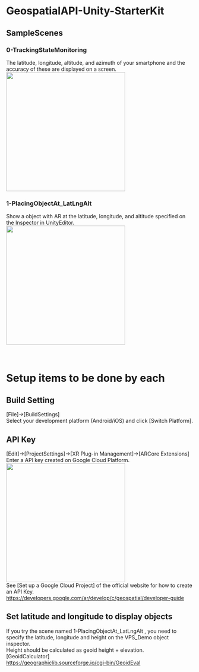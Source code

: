 # GeospatialAPI-Unity-StarterKit
## SampleScenes
### 0-TrackingStateMonitoring
The latitude, longitude, altitude, and azimuth of your smartphone and the accuracy of these are displayed on a screen.<br>
<img src="https://github.com/TakashiYoshinaga/GeospatialAPI-Unity-StarterKit/raw/AR_Fukuoka-20220604/Materials/0-demo.png" width="320" />

### 1-PlacingObjectAt_LatLngAlt
Show a object with AR at the latitude, longitude, and altitude specified on the Inspector in UnityEditor.<br>
<img src="https://github.com/TakashiYoshinaga/GeospatialAPI-Unity-StarterKit/raw/AR_Fukuoka-20220604/Materials/1-demo.png" width="320" />
<br><br><br>

# Setup items to be done by each
## Build Setting
[File]->[BuildSettings]
<br>
Select your development platform (Android/iOS) and click [Switch Platform].
<br>
## API Key
[Edit]->[ProjectSettings]->[XR Plug-in Management]->[ARCore Extensions]
<br>
Enter a API key created on Google Cloud Platform.
<br>
<img src="https://github.com/TakashiYoshinaga/GeospatialAPI-Unity-StarterKit/raw/AR_Fukuoka-20220604/Materials/api.png" width="320" />
<br>
See [Set up a Google Cloud Project] of the official website for how to create an API Key.
<br>
https://developers.google.com/ar/develop/c/geospatial/developer-guide
<br>

## Set latitude and longitude to display objects
If you try the scene named 1-PlacingObjectAt_LatLngAlt , you need to specify the latitude, longitude and height on the VPS_Demo object inspector.<br>
Height should be calculated as geoid height + elevation.<br>
[GeoidCalculator]<br>
https://geographiclib.sourceforge.io/cgi-bin/GeoidEval
